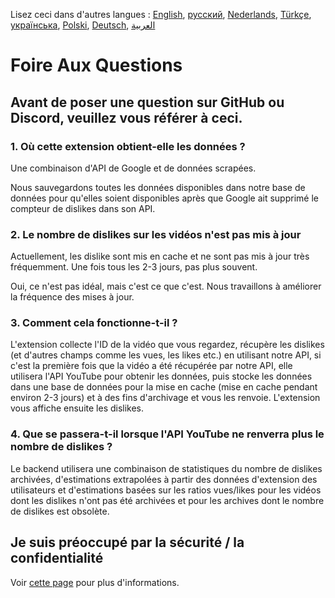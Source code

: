 Lisez ceci dans d'autres langues : [English](FAQ.md), [русский](FAQru.md), [Nederlands](FAQnl.md), [Türkçe](FAQtr.md), [українська](FAQuk.md), [Polski](FAQpl.md), [Deutsch](FAQde.md), [العربية](FAQar.md)

# Foire Aux Questions

## Avant de poser une question sur GitHub ou Discord, veuillez vous référer à ceci.

### **1. Où cette extension obtient-elle les données ?**

Une combinaison d'API de Google et de données scrapées.

Nous sauvegardons toutes les données disponibles dans notre base de données pour qu'elles soient disponibles après que Google ait supprimé le compteur de dislikes dans son API.

### **2. Le nombre de dislikes sur les vidéos n'est pas mis à jour**

Actuellement, les dislike sont mis en cache et ne sont pas mis à jour très fréquemment. Une fois tous les 2-3 jours, pas plus souvent.

Oui, ce n'est pas idéal, mais c'est ce que c'est. Nous travaillons à améliorer la fréquence des mises à jour.

### **3. Comment cela fonctionne-t-il ?**

L'extension collecte l'ID de la vidéo que vous regardez, récupère les dislikes (et d'autres champs comme les vues, les likes etc.) en utilisant notre API, si c'est la première fois que la vidéo a été récupérée par notre API, elle utilisera l'API YouTube pour obtenir les données, puis stocke les données dans une base de données pour la mise en cache (mise en cache pendant environ 2-3 jours) et à des fins d'archivage et vous les renvoie. L'extension vous affiche ensuite les dislikes.

### **4. Que se passera-t-il lorsque l'API YouTube ne renverra plus le nombre de dislikes ?**

Le backend utilisera une combinaison de statistiques du nombre de dislikes archivées, d'estimations extrapolées à partir des données d'extension des utilisateurs et d'estimations basées sur les ratios vues/likes pour les vidéos dont les dislikes n'ont pas été archivées et pour les archives dont le nombre de dislikes est obsolète.

## Je suis préoccupé par la sécurité / la confidentialité

Voir [cette page](SECURITY-FAQfr.md) pour plus d'informations.
